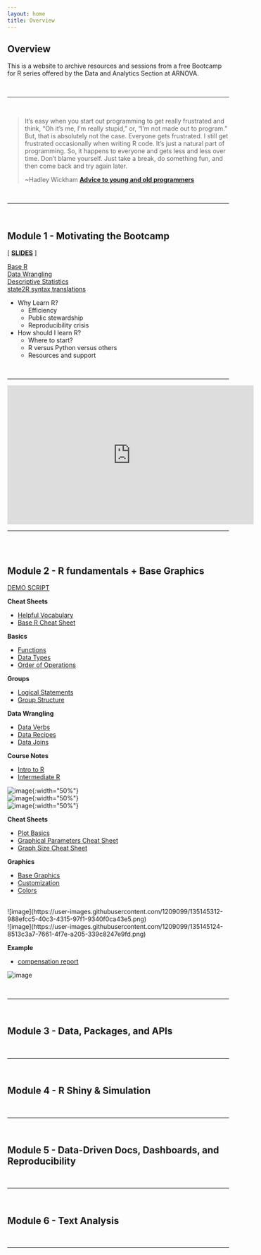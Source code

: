 ```yaml
---
layout: home
title: Overview
---
```


## Overview 

This is a website to archive resources and sessions from a free Bootcamp for R series offered by the Data and Analytics Section at ARNOVA. 

<br>
<hr>
<br>


> It’s easy when you start out programming to get really frustrated and think, “Oh it’s me, I’m really stupid,” or, “I’m not made out to program.” But, that is absolutely not the case. Everyone gets frustrated. I still get frustrated occasionally when writing R code. It’s just a natural part of programming. So, it happens to everyone and gets less and less over time. Don’t blame yourself. Just take a break, do something fun, and then come back and try again later.
> 
> ~Hadley Wickham  [**Advice to young and old programmers**](https://www.r-bloggers.com/advice-to-young-and-old-programmers-a-conversation-with-hadley-wickham/)

<br>
<hr>
<br>


## Module 1 - Motivating the Bootcamp

[ [**SLIDES**](resources/r-bootcamp-ARNOVA-data-and-analytics.pdf) ]

[Base R](http://github.com/rstudio/cheatsheets/raw/master/base-r.pdf)  
[Data Wrangling](https://github.com/rstudio/cheatsheets/raw/master/data-transformation.pdf)  
[Descriptive Statistics](https://github.com/rstudio/cheatsheets/raw/master/overviewR.pdf)  
[state2R syntax translations](http://github.com/rstudio/cheatsheets/raw/master/stata2r.pdf) 

* Why Learn R? 
  - Efficiency 
  - Public stewardship 
  - Reproducibility crisis 
* How should I learn R?  
  - Where to start?  
  - R versus Python versus others 
  - Resources and support 

<br>
<hr>

<iframe width="560" height="315" src="https://www.youtube.com/embed/9GF2vPioyro" title="YouTube video player" frameborder="0" allow="accelerometer; autoplay; clipboard-write; encrypted-media; gyroscope; picture-in-picture" allowfullscreen></iframe>

<hr>
<br>
<br>


## Module 2 - R fundamentals + Base Graphics 

[DEMO SCRIPT](https://raw.githubusercontent.com/Nonprofit-Open-Data-Collective/r-crash-course/main/resources/graph-demo.R)

**Cheat Sheets** 
* [Helpful Vocabulary](resources/helpful-r-vocabulary-and-styles.pdf)  
* [Base R Cheat Sheet](resources/base-r-cheat-sheet.pdf)  

**Basics** 
* [Functions](http://ds4ps.org/dp4ss-textbook/ch-040-functions.html) 
* [Data Types](http://ds4ps.org/dp4ss-textbook/ch-050-vectors.html) 
* [Order of Operations](http://ds4ps.org/dp4ss-textbook/ch-033-calculator.html) 

**Groups** 
* [Logical Statements](http://ds4ps.org/dp4ss-textbook/p-050-business-logic.html) 
* [Group Structure](http://ds4ps.org/dp4ss-textbook/p-073-group-structure.html) 

**Data Wrangling** 
* [Data Verbs](http://ds4ps.org/dp4ss-textbook/p-070-data-verbs.html) 
* [Data Recipes](http://ds4ps.org/dp4ss-textbook/p-072-data-recipes.html) 
* [Data Joins](http://ds4ps.org/dp4ss-textbook/p-076-merging-data.html) 


**Course Notes** 
* [Intro to R](https://watts-college.github.io/cpp-526-fall-2021//schedule/)
* [Intermediate R](https://watts-college.github.io/cpp-527-fall-2021/schedule/)


![image](https://user-images.githubusercontent.com/1209099/135105967-f1d7cf36-5718-4605-8861-fe3b9af7cd5d.png){:width="50%"}
<br>
![image](https://user-images.githubusercontent.com/1209099/135105875-9a8ba5b2-1eda-4001-8161-051f570b6ee1.png){:width="50%"}
<br>
![image](https://user-images.githubusercontent.com/1209099/135106090-f9544637-33ac-4876-b37e-4987d210b4c6.png){:width="50%"}


**Cheat Sheets** 
* [Plot Basics](resources/plot-commands.pdf) 
* [Graphical Parameters Cheat Sheet](resources/r-graphical-parameters-cheatsheet.pdf) 
* [Graph Size Cheat Sheet](resources/graph-size-cheat-sheet.pdf)

**Graphics**
* [Base Graphics](http://ds4ps.org/dp4ss-textbook/p-061-plot-basics.html) 
* [Customization](http://ds4ps.org/dp4ss-textbook/p-062-customized-graphics.html) 
* [Colors](http://www.stat.columbia.edu/~tzheng/files/Rcolor.pdf) 

<br>
![image](https://user-images.githubusercontent.com/1209099/135145312-988efcc5-40c3-4315-97f1-9340f0ca43e5.png)
<br>
![image](https://user-images.githubusercontent.com/1209099/135145124-8513c3a7-7661-4f7e-a205-339c8247e9fd.png)
<br>


**Example**
* [compensation report](https://watts-college.github.io/cpp-527-fall-2021/labs/final-project-instructions.html#step-9-graph-results)

![image](https://user-images.githubusercontent.com/1209099/135145186-f5096870-05e3-4ccb-ac77-db1fb478e883.png)


<br>
<hr>
<br>

## Module 3 - Data, Packages, and APIs 

<br>
<hr>
<br>

## Module 4 - R Shiny & Simulation 

<br>
<hr>
<br>

## Module 5 - Data-Driven Docs, Dashboards, and Reproducibility 

<br>
<hr>
<br>

## Module 6 - Text Analysis 

<br>
<hr>
<br>


